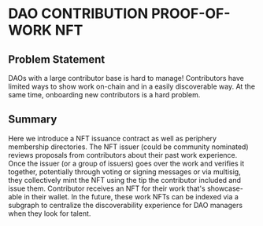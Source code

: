 # DAO CONTRIBUTION PROOF-OF-WORK NFT

## Problem Statement

DAOs with a large contributor base is hard to manage! Contributors have limited ways to show work on-chain and in a easily discoverable way. At the same time, onboarding new contributors is a hard problem.

## Summary

Here we introduce a NFT issuance contract as well as periphery membership directories. The NFT issuer (could be community nominated) reviews proposals from contributors about their past work experience. Once the issuer (or a group of issuers) goes over the work and verifies it together, potentially through voting or signing messages or via multisig, they collectively mint the NFT using the tip the contributor included and issue them. Contributor receives an NFT for their work that's showcase-able in their wallet. In the future, these work NFTs can be indexed via a subgraph to centralize the discoverability experience for DAO managers when they look for talent.

